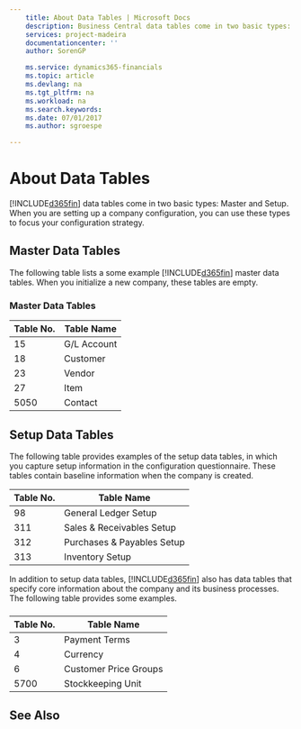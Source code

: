 ```yaml
---
    title: About Data Tables | Microsoft Docs
    description: Business Central data tables come in two basic types: Master and Setup. When you are setting up a company configuration, you can use these types to focus your configuration strategy.
    services: project-madeira
    documentationcenter: ''
    author: SorenGP

    ms.service: dynamics365-financials
    ms.topic: article
    ms.devlang: na
    ms.tgt_pltfrm: na
    ms.workload: na
    ms.search.keywords:
    ms.date: 07/01/2017
    ms.author: sgroespe

---
```

# About Data Tables
[!INCLUDE[d365fin](includes/d365fin_md.md)] data tables come in two basic types: Master and Setup. When you are setting up a company configuration, you can use these types to focus your configuration strategy.  

## Master Data Tables  
 The following table lists a some example [!INCLUDE[d365fin](includes/d365fin_md.md)] master data tables. When you initialize a new company, these tables are empty.  

### Master Data Tables  

|**Table No.**|**Table Name**|  
|-------------------|--------------------|  
|15|G/L Account|  
|18|Customer|  
|23|Vendor|  
|27|Item|  
|5050|Contact|  

## Setup Data Tables  
 The following table provides examples of the setup data tables, in which you capture setup information in the configuration questionnaire. These tables contain baseline information when the company is created.  

|**Table No.**|**Table Name**|  
|-------------------|--------------------|  
|98|General Ledger Setup|  
|311|Sales & Receivables Setup|  
|312|Purchases & Payables Setup|  
|313|Inventory Setup|  

 In addition to setup data tables, [!INCLUDE[d365fin](includes/d365fin_md.md)] also has data tables that specify core information about the company and its business processes. The following table provides some examples.  

###  

|**Table No.**|**Table Name**|  
|-------------------|--------------------|  
|3|Payment Terms|  
|4|Currency|  
|6|Customer Price Groups|  
|5700|Stockkeeping Unit|  

## See Also  
